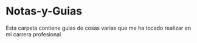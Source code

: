# Notas-y-Guias
Esta carpeta contiene guias de cosas varias que me ha tocado realizar en mi carrera profesional
